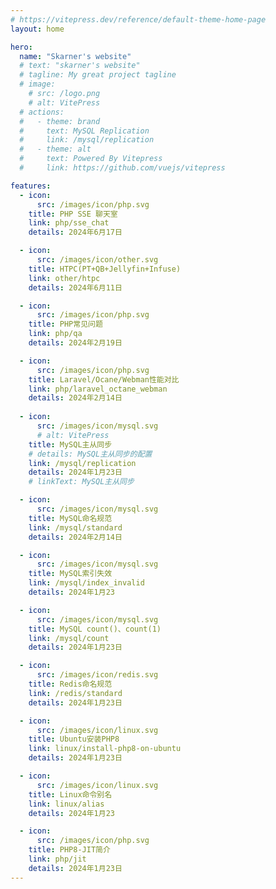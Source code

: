 ```yaml
---
# https://vitepress.dev/reference/default-theme-home-page
layout: home

hero:
  name: "Skarner's website"
  # text: "skarner's website"
  # tagline: My great project tagline
  # image:
    # src: /logo.png
    # alt: VitePress
  # actions:
  #   - theme: brand
  #     text: MySQL Replication
  #     link: /mysql/replication
  #   - theme: alt
  #     text: Powered By Vitepress
  #     link: https://github.com/vuejs/vitepress

features:
  - icon:
      src: /images/icon/php.svg
    title: PHP SSE 聊天室
    link: php/sse_chat
    details: 2024年6月17日

  - icon:
      src: /images/icon/other.svg
    title: HTPC(PT+QB+Jellyfin+Infuse)
    link: other/htpc
    details: 2024年6月11日

  - icon:
      src: /images/icon/php.svg
    title: PHP常见问题
    link: php/qa
    details: 2024年2月19日

  - icon:
      src: /images/icon/php.svg
    title: Laravel/Ocane/Webman性能对比
    link: php/laravel_octane_webman
    details: 2024年2月14日
  
  - icon:
      src: /images/icon/mysql.svg
      # alt: VitePress
    title: MySQL主从同步
    # details: MySQL主从同步的配置
    link: /mysql/replication
    details: 2024年1月23日
    # linkText: MySQL主从同步

  - icon:
      src: /images/icon/mysql.svg
    title: MySQL命名规范
    link: /mysql/standard
    details: 2024年2月14日

  - icon:
      src: /images/icon/mysql.svg
    title: MySQL索引失效
    link: /mysql/index_invalid
    details: 2024年1月23

  - icon:
      src: /images/icon/mysql.svg
    title: MySQL count()、count(1)
    link: /mysql/count
    details: 2024年1月23日

  - icon:
      src: /images/icon/redis.svg
    title: Redis命名规范
    link: /redis/standard
    details: 2024年1月23日

  - icon:
      src: /images/icon/linux.svg
    title: Ubuntu安装PHP8
    link: linux/install-php8-on-ubuntu
    details: 2024年1月23日

  - icon:
      src: /images/icon/linux.svg
    title: Linux命令别名
    link: linux/alias
    details: 2024年1月23

  - icon:
      src: /images/icon/php.svg
    title: PHP8-JIT简介
    link: php/jit
    details: 2024年1月23日
---
```

